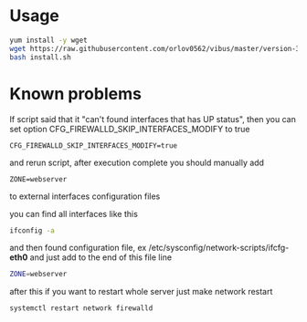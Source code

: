 # Usage

```bash
yum install -y wget
wget https://raw.githubusercontent.com/orlov0562/vibus/master/version-3/install.sh
bash install.sh
```
# Known problems

If script said that it "can't found interfaces that has UP status", then you can set option CFG_FIREWALLD_SKIP_INTERFACES_MODIFY to true
```text
CFG_FIREWALLD_SKIP_INTERFACES_MODIFY=true
```
and rerun script, after execution complete you should manually add 
```text
ZONE=webserver
```
to external interfaces configuration files

you can find all interfaces like this
```bash
ifconfig -a
```
and then found configuration file, ex
/etc/sysconfig/network-scripts/ifcfg-**eth0**
and just add to the end of this file line
```bash
ZONE=webserver
```
after this if you want to restart whole server just make network restart
```bash
systemctl restart network firewalld
```
